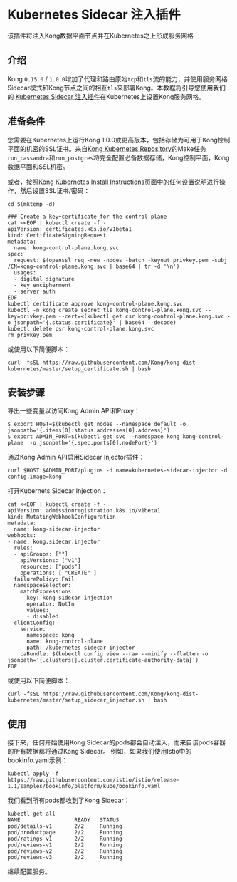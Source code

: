 # Kubernetes Sidecar 注入插件

该插件将注入Kong数据平面节点并在Kubernetes之上形成服务网格

## 介绍

Kong `0.15.0` / `1.0.0`增加了代理和路由原始`tcp`和`tls`流的能力，并使用服务网格Sidecar模式和Kong节点之间的相互`tls`来部署Kong。本教程将引导您使用我们的 [Kubernetes Sidecar 注入插件](https://github.com/Kong/kubernetes-sidecar-injector)在Kubernetes上设置Kong服务网格。

## 准备条件

您需要在Kubernetes上运行Kong 1.0.0或更高版本，包括存储为可用于Kong控制平面的机密的SSL证书。来自[Kong Kubernetes Repository](https://github.com/Kong/kong-dist-kubernetes)的Make任务`run_cassandra`和`run_postgres`将完全配置必备数据存储，Kong控制平面，Kong数据平面和SSL机密。

或者，按照[Kong Kubernetes Install Instructions](https://docs.konghq.com/install/kubernetes/)页面中的任何设置说明进行操作，然后设置SSL证书/密码：
```
cd $(mktemp -d)

### Create a key+certificate for the control plane
cat <<EOF | kubectl create -f -
apiVersion: certificates.k8s.io/v1beta1
kind: CertificateSigningRequest
metadata:
  name: kong-control-plane.kong.svc
spec:
  request: $(openssl req -new -nodes -batch -keyout privkey.pem -subj /CN=kong-control-plane.kong.svc | base64 | tr -d '\n')
  usages:
  - digital signature
  - key encipherment
  - server auth
EOF
kubectl certificate approve kong-control-plane.kong.svc
kubectl -n kong create secret tls kong-control-plane.kong.svc --key=privkey.pem --cert=<(kubectl get csr kong-control-plane.kong.svc -o jsonpath='{.status.certificate}' | base64 --decode)
kubectl delete csr kong-control-plane.kong.svc
rm privkey.pem
```

或使用以下简便脚本：
```
curl -fsSL https://raw.githubusercontent.com/Kong/kong-dist-kubernetes/master/setup_certificate.sh | bash
```

## 安装步骤

导出一些变量以访问Kong Admin API和Proxy：
```
$ export HOST=$(kubectl get nodes --namespace default -o jsonpath='{.items[0].status.addresses[0].address}')
$ export ADMIN_PORT=$(kubectl get svc --namespace kong kong-control-plane  -o jsonpath='{.spec.ports[0].nodePort}')
```

通过Kong Admin API启用Sidecar Injector插件：
```
curl $HOST:$ADMIN_PORT/plugins -d name=kubernetes-sidecar-injector -d config.image=kong
```

打开Kubernets Sidecar Injection：
```
cat <<EOF | kubectl create -f -
apiVersion: admissionregistration.k8s.io/v1beta1
kind: MutatingWebhookConfiguration
metadata:
  name: kong-sidecar-injector
webhooks:
- name: kong.sidecar.injector
  rules:
  - apiGroups: [""]
    apiVersions: ["v1"]
    resources: ["pods"]
    operations: [ "CREATE" ]
  failurePolicy: Fail
  namespaceSelector:
    matchExpressions:
    - key: kong-sidecar-injection
      operator: NotIn
      values:
      - disabled
  clientConfig:
    service:
      namespace: kong
      name: kong-control-plane
      path: /kubernetes-sidecar-injector
    caBundle: $(kubectl config view --raw --minify --flatten -o jsonpath='{.clusters[].cluster.certificate-authority-data}')
EOF
```

或使用以下简便脚本：
```
curl -fsSL https://raw.githubusercontent.com/Kong/kong-dist-kubernetes/master/setup_sidecar_injector.sh | bash
```

## 使用

接下来，任何开始使用Kong Sidecar的pods都会自动注入，而来自该pods容器的所有数据都将通过Kong Sidecar。
例如，如果我们使用Istio中的bookinfo.yaml示例：
```
kubectl apply -f https://raw.githubusercontent.com/istio/istio/release-1.1/samples/bookinfo/platform/kube/bookinfo.yaml
```
我们看到所有pods都收到了Kong Sidecar：
```
kubectl get all
NAME                 READY   STATUS
pod/details-v1       2/2     Running
pod/productpage      2/2     Running
pod/ratings-v1       2/2     Running
pod/reviews-v1       2/2     Running
pod/reviews-v2       2/2     Running
pod/reviews-v3       2/2     Running
```
继续配置服务。






